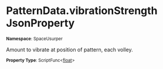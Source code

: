 # PatternData.vibrationStrength JsonProperty

<small>**Namespace**: SpaceUsurper</small>

Amount to vibrate at position of pattern, each volley.

<small>**Property Type**: ScriptFunc&lt;[float](https://docs.microsoft.com/en-us/dotnet/api/system.single?view=netframework-4.5)&gt;</small>

